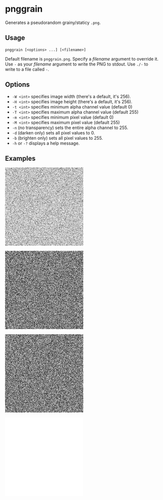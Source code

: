 # pnggrain

Generates a pseudorandom grainy/staticy `.png`.

## Usage

```
pnggrain [<options> ...] [<filename>]
```

Default filename is `pnggrain.png`.  Specify a *filename* argument to
override it.  Use `-` as your *filename* argument to write the PNG to
stdout.  Use `./-` to write to a file called `-`.

## Options

-   `-W <int>` specifies image width (there's a default, it's 256).
-   `-H <int>` specifies image height (there's a default, it's 256).
-   `-t <int>` specifies minimum alpha channel value (default 0)
-   `-T <int>` specifies maximum alpha channel value (default 255)
-   `-m <int>` specifies minimum pixel value (default 0)
-   `-M <int>` specifies maximum pixel value (default 255)
-   `-n` (no transparency) sets the entire alpha channel to 255.
-   `-d` (darken only) sets all pixel values to 0.
-   `-b` (brighten only) sets all pixel values to 255.
-   `-h` or `-?` displays a help message.

## Examples

![default type example](examples/example.png)

![opaque "static" image](examples/opaque.png)

![darken only](examples/darken-only.png)

![brighten only](examples/brighten-only.png)
